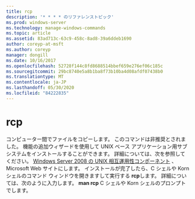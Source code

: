 ```yaml
---
title: rcp
description: '* * * * のリファレンストピック'
ms.prod: windows-server
ms.technology: manage-windows-commands
ms.topic: article
ms.assetid: 83ad713c-63c9-458c-8ad8-39a6ddeb1690
author: coreyp-at-msft
ms.author: coreyp
manager: dongill
ms.date: 10/16/2017
ms.openlocfilehash: 52728f144c8fd8688514bbef659e276ef06c185c
ms.sourcegitcommit: 29bc8740e5a8b1ba8f73b10ba4d08afdf07438b0
ms.translationtype: MT
ms.contentlocale: ja-JP
ms.lasthandoff: 05/30/2020
ms.locfileid: "84222835"
---
```

# <a name="rcp"></a>rcp



コンピューター間でファイルをコピーします。 このコマンドは非推奨とされました。 機能の追加ウィザードを使用して UNIX ベース アプリケーション用サブシステムをインストールすることができます。 詳細については、次を参照してください。 [Windows Server 2008 の UNIX 相互運用性コンポーネント](https://go.microsoft.com/fwlink/?LinkId=191835) 、Microsoft Web サイトにします。 インストールが完了したら、C シェルや Korn シェルのコマンド ウィンドウを開きますして実行する **rcp**します。 詳細については、次のように入力します。 **man rcp** C シェルや Korn シェルのプロンプトでします。